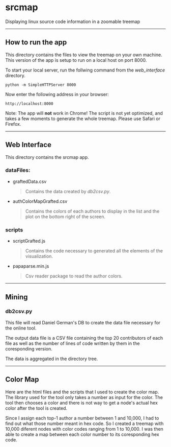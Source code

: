 # srcmap

Displaying linux source code information in a zoomable treemap

--------------------------------------------------------------------------------

## How to run the app

This directory contains the files to view the treemap on your own machine. This version of the app is setup to run on a local host on port 8000. 

To start your local server, run the follwing command from the *web_interface* directory.

```
python -m SimpleHTTPServer 8000
```

Now enter the following address in your browser:

```
http://localhost:8000
```

Note: The app will **not** work in Chrome! The script is not yet optimized, and takes a few moments to generate the whole treemap. Please use Safari or Firefox.

--------------------------------------------------------------------------------

## Web Interface

This directory contains the srcmap app.

### dataFiles:

* graftedData.csv

  >Contains the data created by *db2csv.py*.

* authColorMapGrafted.csv

  >Contains the colors of each authors to display in the list and the plot on the bottom right of the screen. 

### scripts

* scriptGrafted.js

  >Contains the code necessary to generated all the elements of the visualization.

* papaparse.min.js 

  >Csv reader package to read the author colors.


--------------------------------------------------------------------------------

## Mining

### db2csv.py

This file will read Daniel German's DB to create the data file necessary for the online tool.

The output data file is a CSV file containing the top 20 contributors of each file as well as the number of lines of code written by them in the coresponding version. 

The data is aggregated in the directory tree.


--------------------------------------------------------------------------------

## Color Map

Here are the html files and the scripts that I used to create the color map. The library used for the tool only takes a number as input for the color. The tool then chooses a color and there is not way to get a node's actual hex color after the tool is created. 

Since I assign each top-1 author a number between 1 and 10,000, I had to find out what those number meant in hex code. So I created a treemap with 10,000 diferent nodes with color codes ranging from 1 to 10,000. I was then able to create a map between each color number to its coresponding hex code.
